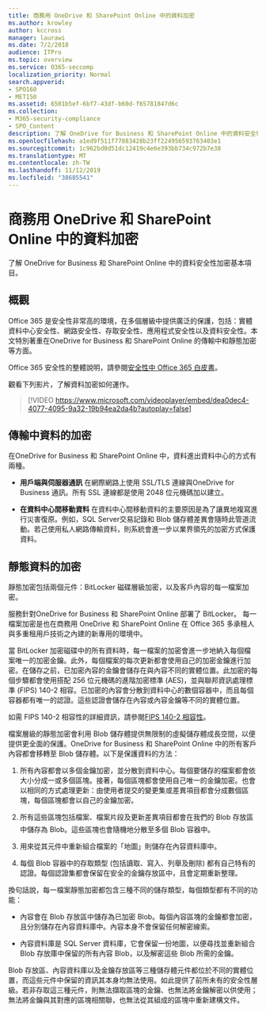 ```yaml
---
title: 商務用 OneDrive 和 SharePoint Online 中的資料加密
ms.author: krowley
author: kccross
manager: laurawi
ms.date: 7/2/2018
audience: ITPro
ms.topic: overview
ms.service: O365-seccomp
localization_priority: Normal
search.appverid:
- SPO160
- MET150
ms.assetid: 6501b5ef-6bf7-43df-b60d-f65781847d6c
ms.collection:
- M365-security-compliance
- SPO_Content
description: 了解 OneDrive for Business 和 SharePoint Online 中的資料安全性加密基本項目。
ms.openlocfilehash: a1ed9f511f77883428b23ff224956593763403e1
ms.sourcegitcommit: 1c962bd0d51dc12419c4e6e393bb734c972b7e38
ms.translationtype: MT
ms.contentlocale: zh-TW
ms.lasthandoff: 11/12/2019
ms.locfileid: "38685541"
---
```

# <a name="data-encryption-in-onedrive-for-business-and-sharepoint-online"></a>商務用 OneDrive 和 SharePoint Online 中的資料加密

了解 OneDrive for Business 和 SharePoint Online 中的資料安全性加密基本項目。
  
## <a name="overview"></a>概觀

Office 365 是安全性非常高的環境，在多個層級中提供廣泛的保護，包括：實體資料中心安全性、網路安全性、存取安全性、應用程式安全性以及資料安全性。本文特別著重在OneDrive for Business 和 SharePoint Online 的傳輸中和靜態加密等方面。
  
Office 365 安全性的整體說明，請參閱[安全性中 Office 365 白皮書](https://go.microsoft.com/fwlink/p/?LinkId=270895)。
  
觀看下列影片，了解資料加密如何運作。
  
> [!VIDEO https://www.microsoft.com/videoplayer/embed/dea0dec4-4077-4095-9a32-19b94ea2da4b?autoplay=false]
  
## <a name="encryption-of-data-in-transit"></a>傳輸中資料的加密

在OneDrive for Business 和 SharePoint Online 中，資料進出資料中心的方式有兩種。
  
- **用戶端與伺服器通訊** 在網際網路上使用 SSL/TLS 連線與OneDrive for Business 通訊。所有 SSL 連線都是使用 2048 位元機碼加以建立。

- **在資料中心間移動資料** 在資料中心間移動資料的主要原因是為了讓異地複寫進行災害復原。例如，SQL Server交易記錄和 Blob 儲存體差異會隨時此管道流動。若己使用私人網路傳輸資料，則系統會進一步以業界領先的加密方式保護資料。 

## <a name="encryption-of-data-at-rest"></a>靜態資料的加密

靜態加密包括兩個元件：BitLocker 磁碟層級加密，以及客戶內容的每一檔案加密。
  
服務針對OneDrive for Business 和 SharePoint Online 部署了 BitLocker。 每一檔案加密是也在商務用 OneDrive 和 SharePoint Online 在 Office 365 多承租人與多重租用戶技術之內建的新專用的環境中。
  
當 BitLocker 加密磁碟中的所有資料時，每一檔案的加密會進一步地納入每個檔案唯一的加密金鑰。此外，每個檔案的每次更新都會使用自己的加密金鑰進行加密。在儲存之前，已加密內容的金鑰會儲存在與內容不同的實體位置。此加密的每個步驟都會使用搭配 256 位元機碼的進階加密標準 (AES)，並與聯邦資訊處理標準 (FIPS) 140-2 相容。已加密的內容會分散到資料中心的數個容器中，而且每個容器都有唯一的認證。這些認證會儲存在內容或內容金鑰等不同的實體位置。
  
如需 FIPS 140-2 相容性的詳細資訊，請參閱[FIPS 140-2 相容性](https://go.microsoft.com/fwlink/?LinkId=517625)。
  
檔案層級的靜態加密會利用 Blob 儲存體提供無限制的虛擬儲存體成長空間，以便提供更全面的保護。OneDrive for Business 和 SharePoint Online 中的所有客戶內容都會移轉至 Blob 儲存體。以下是保護資料的方法：
  
1. 所有內容都會以多個金鑰加密，並分散到資料中心。每個要儲存的檔案都會依大小分成一或多個區塊。接著，每個區塊都會使用自己唯一的金鑰加密。也會以相同的方式處理更新：由使用者提交的變更集或差異項目都會分成數個區塊，每個區塊都會以自己的金鑰加密。

2. 所有這些區塊包括檔案、檔案片段及更新差異項目都會在我們的 Blob 存放區中儲存為 Blob。這些區塊也會隨機地分散至多個 Blob 容器中。

3. 用來從其元件中重新組合檔案的「地圖」則儲存在內容資料庫中。

4. 每個 Blob 容器中的存取類型 (包括讀取、寫入、列舉及刪除) 都有自己特有的認證。每個認證集都會保留在安全的金鑰存放區中，且會定期重新整理。

換句話說，每一檔案靜態加密都包含三種不同的儲存類型，每個類型都有不同的功能：
  
- 內容會在 Blob 存放區中儲存為已加密 Blob。每個內容區塊的金鑰都會加密，且分別儲存在內容資料庫中。內容本身不會保留任何解密線索。

- 內容資料庫是 SQL Server 資料庫，它會保留一份地圖，以便尋找並重新組合 Blob 存放庫中保留的所有內容 Blob，以及解密這些 Blob 所需的金鑰。

Blob 存放區、內容資料庫以及金鑰存放區等三種儲存體元件都位於不同的實體位置，而這些元件中保留的資訊其本身均無法使用。如此提供了前所未有的安全性層級。若非存取這三種元件，則無法擷取區塊的金鑰、也無法將金鑰解密以供使用；無法將金鑰與其對應的區塊相關聯，也無法從其組成的區塊中重新建構文件。